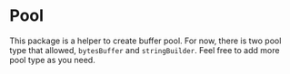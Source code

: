 # Pool

This package is a helper to create buffer pool. For now, there is two pool type that allowed, `bytesBuffer` and `stringBuilder`. Feel free to add more pool type as you need.
